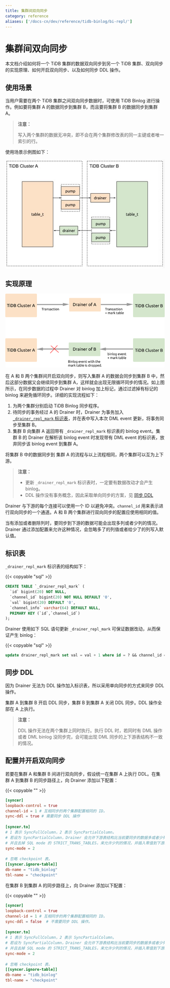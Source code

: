 ```yaml
---
title: 集群间双向同步
category: reference
aliases: ['/docs-cn/dev/reference/tidb-binlog/bi-repl/']
---
```


# 集群间双向同步

本文档介绍如何将一个 TiDB 集群的数据双向同步到另一个 TiDB 集群、双向同步的实现原理、如何开启双向同步、以及如何同步 DDL 操作。

## 使用场景

当用户需要在两个 TiDB 集群之间双向同步数据时，可使用 TiDB Binlog 进行操作。例如要将集群 A 的数据同步到集群 B，而且要将集群 B 的数据同步到集群 A。

> **注意：**
>
> 写入两个集群的数据无冲突，即不会在两个集群修改表的同一主键或者唯一索引的行。

使用场景示例图如下：

![Architect](/media/binlog/bi-repl1.jpg)

## 实现原理

![Mark Table](/media/binlog/bi-repl2.png)

在 A 和 B 两个集群间开启双向同步，则写入集群 A 的数据会同步到集群 B 中，然后这部分数据又会继续同步到集群 A，这样就会出现无限循环同步的情况。如上图所示，在同步数据的过程中 Drainer 对 binlog 加上标记，通过过滤掉有标记的 binlog 来避免循环同步。详细的实现流程如下：

1. 为两个集群分别启动 TiDB Binlog 同步程序。
2. 待同步的事务经过 A 的 Drainer 时，Drainer 为事务加入 [`_drainer_repl_mark` 标识表](#标识表)，并在表中写入本次 DML event 更新，将事务同步至集群 B。
3. 集群 B 向集群 A 返回带有 `_drainer_repl_mark` 标识表的 binlog event。集群 B 的 Drainer 在解析该 binlog event 时发现带有 DML event 的标识表，放弃同步该 binlog event 到集群 A。

将集群 B 中的数据同步到 集群 A 的流程与以上流程相同，两个集群可以互为上下游。

> **注意：**
>
> * 更新 `_drainer_repl_mark` 标识表时，一定要有数据改动才会产生 binlog。
> * DDL 操作没有事务概念，因此采取单向同步的方案，见 [同步 DDL](#同步-ddl-操作)

Drainer 与下游的每个连接可以使用一个 ID 以避免冲突。`channel_id` 用来表示进行双向同步的一个通道。A 和 B 两个集群进行双向同步的配置应使用相同的值。

当有添加或者删除列时，要同步到下游的数据可能会出现多列或者少列的情况。Drainer 通过添加配置来允许这种情况，会忽略多了的列值或者给少了的列写入默认值。

## 标识表

`_drainer_repl_mark` 标识表的结构如下：

{{< copyable "sql" >}}

```sql
CREATE TABLE `_drainer_repl_mark` (
  `id` bigint(20) NOT NULL,
  `channel_id` bigint(20) NOT NULL DEFAULT '0',
  `val` bigint(20) DEFAULT '0',
  `channel_info` varchar(64) DEFAULT NULL,
  PRIMARY KEY (`id`,`channel_id`)
);
```

Drainer 使用如下 SQL 语句更新 `_drainer_repl_mark` 可保证数据改动，从而保证产生 binlog：

{{< copyable "sql" >}}

```sql
update drainer_repl_mark set val = val + 1 where id = ? && channel_id = ?;
```

## 同步 DDL

因为 Drainer 无法为 DDL 操作加入标识表，所以采用单向同步的方式来同步 DDL 操作。

集群 A 到集群 B 开启 DDL 同步，集群 B 到集群 A 关闭 DDL 同步。DDL 操作全部在 A 上执行。

> **注意：**
>
> DDL 操作无法在两个集群上同时执行。执行 DDL 时，若同时有 DML 操作或者 DML binlog 没同步完，会可能出现 DML 同步的上下游表结构不一致的情况。

## 配置并开启双向同步

若要在集群 A 和集群 B 间进行双向同步，假设统一在集群 A 上执行 DDL。在集群 A 到集群 B 的同步路径上，向 Drainer 添加以下配置：

{{< copyable "" >}}

```toml
[syncer]
loopback-control = true
channel-id = 1 # 互相同步的两个集群配置相同的 ID。
sync-ddl = true # 需要同步 DDL 操作

[syncer.to]
# 1 表示 SyncFullColumn，2 表示 SyncPartialColumn。
# 若设为 SyncPartialColumn，Drainer 会允许下游表结构比当前要同步的数据多或者少列
# 并且去掉 SQL mode 的 STRICT_TRANS_TABLES，来允许少列的情况，并插入零值到下游。
sync-mode = 2

# 忽略 checkpoint 表。
[[syncer.ignore-table]]
db-name = "tidb_binlog"
tbl-name = "checkpoint"
```

在集群 B 到集群 A 的同步路径上，向 Drainer 添加以下配置：

{{< copyable "" >}}

```toml
[syncer]
loopback-control = true
channel-id = 1 # 互相同步的两个集群配置相同的 ID。
sync-ddl = false  # 不需要同步 DDL 操作。

[syncer.to]
# 1 表示 SyncFullColumn，2 表示 SyncPartialColumn。
# 若设为 SyncPartialColumn，Drainer 会允许下游表结构比当前要同步的数据多或者少列
# 并且去掉 SQL mode 的 STRICT_TRANS_TABLES，来允许少列的情况，并插入零值到下游。
sync-mode = 2

# 忽略 checkpoint 表。
[[syncer.ignore-table]]
db-name = "tidb_binlog"
tbl-name = "checkpoint"
```
